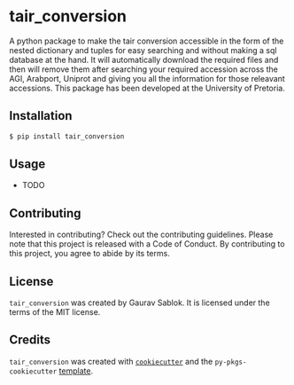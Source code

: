 # tair_conversion

A python package to make the tair conversion accessible in the form of the nested dictionary and tuples for easy searching and without making a sql database at the hand. It will automatically download the required files and then will remove them after searching your required accession across the AGI, 
Arabport, Uniprot and giving you all the information for those releavant accessions. This package has been developed at the University of Pretoria. 

## Installation

```bash
$ pip install tair_conversion
```

## Usage

- TODO

## Contributing

Interested in contributing? Check out the contributing guidelines. Please note that this project is released with a Code of Conduct. By contributing to this project, you agree to abide by its terms.

## License

`tair_conversion` was created by Gaurav Sablok. It is licensed under the terms of the MIT license.

## Credits

`tair_conversion` was created with [`cookiecutter`](https://cookiecutter.readthedocs.io/en/latest/) and the `py-pkgs-cookiecutter` [template](https://github.com/py-pkgs/py-pkgs-cookiecutter).
